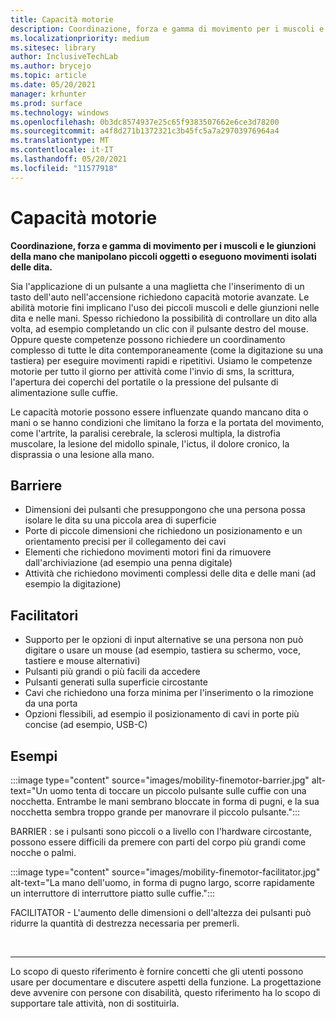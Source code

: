 ```yaml
---
title: Capacità motorie
description: Coordinazione, forza e gamma di movimento per i muscoli e le giunzioni della mano che manipolano piccoli oggetti o eseguono movimenti isolati delle dita
ms.localizationpriority: medium
ms.sitesec: library
author: InclusiveTechLab
ms.author: brycejo
ms.topic: article
ms.date: 05/20/2021
manager: krhunter
ms.prod: surface
ms.technology: windows
ms.openlocfilehash: 0b3dc8574937e25c65f9383507662e6ce3d78200
ms.sourcegitcommit: a4f8d271b1372321c3b45fc5a7a29703976964a4
ms.translationtype: MT
ms.contentlocale: it-IT
ms.lasthandoff: 05/20/2021
ms.locfileid: "11577918"
---
```

# <a name="fine-motor-skills"></a>Capacità motorie

**Coordinazione, forza e gamma di movimento per i muscoli e le giunzioni della mano che manipolano piccoli oggetti o eseguono movimenti isolati delle dita.**

Sia l'applicazione di un pulsante a una maglietta che l'inserimento di un tasto dell'auto nell'accensione richiedono capacità motorie avanzate. Le abilità motorie fini implicano l'uso dei piccoli muscoli e delle giunzioni nelle dita e nelle mani. Spesso richiedono la possibilità di controllare un dito alla volta, ad esempio completando un clic con il pulsante destro del mouse. Oppure queste competenze possono richiedere un coordinamento complesso di tutte le dita contemporaneamente (come la digitazione su una tastiera) per eseguire movimenti rapidi e ripetitivi. Usiamo le competenze motorie per tutto il giorno per attività come l'invio di sms, la scrittura, l'apertura dei coperchi del portatile o la pressione del pulsante di alimentazione sulle cuffie.

Le capacità motorie possono essere influenzate quando mancano dita o mani o se hanno condizioni che limitano la forza e la portata del movimento, come l'artrite, la paralisi cerebrale, la sclerosi multipla, la distrofia muscolare, la lesione del midollo spinale, l'ictus, il dolore cronico, la disprassia o una lesione alla mano.

## <a name="barriers"></a>Barriere

* Dimensioni dei pulsanti che presuppongono che una persona possa isolare le dita su una piccola area di superficie
* Porte di piccole dimensioni che richiedono un posizionamento e un orientamento precisi per il collegamento dei cavi
* Elementi che richiedono movimenti motori fini da rimuovere dall'archiviazione (ad esempio una penna digitale)
* Attività che richiedono movimenti complessi delle dita e delle mani (ad esempio la digitazione)

## <a name="facilitators"></a>Facilitatori

* Supporto per le opzioni di input alternative se una persona non può digitare o usare un mouse (ad esempio, tastiera su schermo, voce, tastiere e mouse alternativi)
* Pulsanti più grandi o più facili da accedere
* Pulsanti generati sulla superficie circostante
* Cavi che richiedono una forza minima per l'inserimento o la rimozione da una porta
* Opzioni flessibili, ad esempio il posizionamento di cavi in porte più concise (ad esempio, USB-C)


## <a name="examples"></a>Esempi

:::image type="content" source="images/mobility-finemotor-barrier.jpg" alt-text="Un uomo tenta di toccare un piccolo pulsante sulle cuffie con una nocchetta. Entrambe le mani sembrano bloccate in forma di pugni, e la sua nocchetta sembra troppo grande per manovrare il piccolo pulsante.":::

BARRIER : se i pulsanti sono piccoli o a livello con l'hardware circostante, possono essere difficili da premere con parti del corpo più grandi come nocche o palmi. 

:::image type="content" source="images/mobility-finemotor-facilitator.jpg" alt-text="La mano dell'uomo, in forma di pugno largo, scorre rapidamente un interruttore di interruttore piatto sulle cuffie.":::

FACILITATOR - L'aumento delle dimensioni o dell'altezza dei pulsanti può ridurre la quantità di destrezza necessaria per premerli. 

&nbsp;

[comment]: # (Piè di pagina)
___
Lo scopo di questo riferimento è fornire concetti che gli utenti possono usare per documentare e discutere aspetti della funzione. La progettazione deve avvenire con persone con disabilità, questo riferimento ha lo scopo di supportare tale attività, non di sostituirla. 
